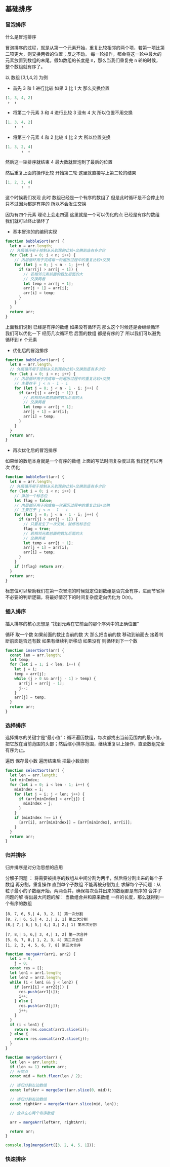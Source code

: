 ## 基础排序

### 冒泡排序

什么是冒泡排序

冒泡排序的过程，就是从第一个元素开始，重复比较相邻的两个项，若第一项比第二项更大，则交换两者的位置；反之不动。
每一轮操作，都会将这一轮中最大的元素放置到数组的末尾。假如数组的长度是 n，那么当我们重复完 n 轮的时候，整个数组就有序了。

以 数组 [3,1,4,2] 为例

- 首先 3 和 1 进行比较 如果 3 比 1 大 那么交换位置

```js
[1, 3, 4, 2]
 ↑  ↑
```

- 将第二个元素 3 和 4 进行比较 3 没有 4 大 所以位置不用交换

```js
[1, 3, 4, 2]
    ↑  ↑
```

- 将第三个元素 4 和 2 比较 4 比 2 大 所以位置交换

```js
[1, 3, 2, 4]
       ↑  ↑
```

然后这一轮排序就结束 4 最大数就冒泡到了最后的位置

然后重复上面的操作比较 开始第二轮 这里就直接写上第二轮的结果

```js
[1, 2, 3, 4]
       ↑  ↑
```

这个时候我们发现 此时 数组已经是一个有序的数组了 但是此时循环是不会停止的 只不过因为都是有序的 所以不会发生交换

因为有四个元素 理论上会走四遍 这里就是一个可以优化的点 已经是有序的数组 我们就可以终止循环了

- 基本冒泡的的编码实现

```js
function bubbleSort(arr) {
  let n = arr.length;
  // 外层循环用于控制从头到尾的比较+交换到底有多少轮
  for (let i = 0; i < n; i++) {
    // 内层循环用于完成每一轮遍历过程中的重复比较+交换
    for (let j = 0; j < n - 1; j++) {
      if (arr[j] > arr[j + 1]) {
        // 若相邻元素前面的数比后面的大
        // 交换两者
        let temp = arr[j + 1];
        arr[j + 1] = arr[i];
        arr[i] = temp;
      }
    }
  }
  return arr;
}
```

上面我们说到 已经是有序的数组 如果没有循环完 那么这个时候还是会继续循环 我们可以优化一下 经历几次循环后 后面的数组 都是有序的了 所以我们可以避免 循环到 n 个元素

- 优化后的冒泡排序

```js
function bubbleSort(arr) {
  let n = arr.length;
  // 外层循环用于控制从头到尾的比较+交换到底有多少轮
  for (let i = 0; i < n; i++) {
    // 内层循环用于完成每一轮遍历过程中的重复比较+交换
    // 主要在于 j < n - 1 - i
    for (let j = 0; j < n - 1 - i; j++) {
      if (arr[j] > arr[j + 1]) {
        // 若相邻元素前面的数比后面的大
        // 交换两者
        let temp = arr[j + 1];
        arr[j + 1] = arr[i];
        arr[i] = temp;
      }
    }
  }
  return arr;
}
```

- 再次优化后的冒泡排序

如果给的数组本身就是一个有序的数组 上面的写法时间复杂度过高 我们还可以再次 优化

```js
function bubbleSort(arr) {
  let n = arr.length;
  // 外层循环用于控制从头到尾的比较+交换到底有多少轮
  for (let i = 0; i < n; i++) {
    // 添加一个标志位
    let flag = false;
    // 内层循环用于完成每一轮遍历过程中的重复比较+交换
    // 主要在于 j < n - 1 - i
    for (let j = 0; j < n - 1 - i; j++) {
      if (arr[j] > arr[j + 1]) {
        // 只要发生了一次交换，就修改标志位
        flag = true;
        // 若相邻元素前面的数比后面的大
        // 交换两者
        let temp = arr[j + 1];
        arr[j + 1] = arr[i];
        arr[i] = temp;
      }
    }
    if (!flag) return arr;
  }
  return arr;
}
```

标志位可以帮助我们在第一次冒泡的时候就定位到数组是否完全有序，进而节省掉不必要的判断逻辑，将最好情况下的时间复杂度定向优化为 O(n)。

### 插入排序

插入排序的核心思想是 “找到元素在它前面的那个序列中的正确位置”

循环 取一个数 如果前面的数比当前的数 大 那么把当前的数 移动到前面去 接着判断前面是否还有数 如果有继续判断移动 如果没有 则循环到下一个数

```js
function insertSort(arr) {
  const len = arr.length;
  let temp;
  for (let i = 1; i < len; i++) {
    let j = i;
    temp = arr[j];
    while (j > 0 && arr[j - 1] > temp) {
      arr[j] = arr[j - 1];
      j--;
    }
    arr[j] = temp;
  }
  return arr;
}
```

### 选择排序

选择排序的关键字是“最小值”：循环遍历数组，每次都找出当前范围内的最小值，把它放在当前范围的头部；然后缩小排序范围，继续重复以上操作，直至数组完全有序为止。

遍历 保存最小数 遍历结束后 把最小数放到

```js
function selectSort(arr) {
  let len = arr.length;
  let minIndex;
  for (let i = 0; i < len - 1; i++) {
    minIndex = i;
    for (let j = i; j < len; j++) {
      if (arr[minIndex] > arr[j]) {
        minIndex = j;
      }
    }
    if (minIndex !== i) {
      [arr[i], arr[minIndex]] = [arr[minIndex], arr[i]];
    }
  }
  return arr;
}
```

### 归并排序

归并排序是对分治思想的应用

分解子问题 ： 将需要被排序的数组从中间分割为两半，然后将分割出来的每个子数组 再分割，重复操作 直到单个子数组 不能再被分割为止
求解每个子问题：从粒子最小的子数组开始，两两合并，确保每次合并出来的数组都是有序的
合并子问题的解 得出最大问题的解： 当数组合并和原来数组 一样的长度，那么就得到一个有序的数组

```
[8, 7, 6, 5,| 4, 3, 2, 1] 第一次分割
[8, 7,| 6, 5,| 4, 3,| 2, 1] 第二次分割
[8,| 7,| 6,| 5,| 4,| 3,| 2,| 1] 第三次分割

[7, 8,| 5, 6,| 3, 4,| 1, 2] 第一次合并
[5, 6, 7, 8,| 1, 2, 3, 4] 第二次合并
[1, 2, 3, 4, 5, 6, 7, 8] 第三次合并
```

```js
function mergeArr(arr1, arr2) {
  let i = 0,
    j = 0;
  const res = [];
  let len1 = arr1.length;
  let len2 = arr2.length;
  while (i < len1 && j < len2) {
    if (arr1[i] < arr2[j]) {
      res.push(arr1[i]);
      i++;
    } else {
      res.push(arr2[j]);
      j++;
    }
  }
  if (i < len1) {
    return res.concat(arr1.slice(i));
  } else {
    return res.concat(arr2.slice(j));
  }
}

function mergeSort(arr) {
  let len = arr.length;
  if (len <= 1) return arr;
  // 分割点
  const mid = Math.floor(len / 2);

  // 递归分割左边数组
  const leftArr = mergeSort(arr.slice(0, mid));

  // 递归分割右边数组
  const rightArr = mergeSort(arr.slice(mid, len));

  // 合并左右两个有序数组

  arr = mergeArr(leftArr, rightArr);

  return arr;
}

console.log(mergeSort([3, 2, 4, 5, 1]));
```

### 快速排序

